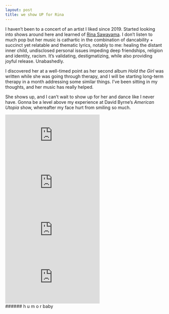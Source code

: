 ```yaml
---
layout: post
title: we show UP for Rina
---
```


I haven’t been to a concert of an artist I liked since 2019. Started looking into shows around here and learned of [Rina Sawayama](https://rinasawayama.bandcamp.com/music). I don’t listen to much pop but her music is cathartic in the combination of dancability + succinct yet relatable and thematic lyrics, notably to me: healing the distant inner child, undisclosed personal issues impeding deep friendships, religion and identity, racism. It’s validating, destigmatizing, while also providing joyful release. Unabashedly.

I discovered her at a well-timed point as her second album *Hold the Girl* was written while she was going through therapy, and I will be starting long-term therapy in a month addressing some similar things. I’ve been sitting in my thoughts, and her music has really helped.

She shows up, and I can’t wait to show up for her and dance like I never have. Gonna be a level above my experience at David Byrne’s *American Utopia* show, whereafter my face hurt from smiling so much.

<div class="responsive_iframe">
    <iframe src="https://www.youtube.com/embed/Zdr1AsgBFCU" title="YouTube video player" frameborder="0" allow="accelerometer; autoplay; clipboard-write; encrypted-media; gyroscope; picture-in-picture; web-share" allowfullscreen></iframe>
</div>

<div class="responsive_iframe">
    <iframe src="https://www.youtube.com/embed/OLXtc2OSrLQ" title="YouTube video player" frameborder="0" allow="accelerometer; autoplay; clipboard-write; encrypted-media; gyroscope; picture-in-picture; web-share" allowfullscreen></iframe>
</div>

<div class="responsive_iframe">
    <iframe src="https://www.youtube.com/embed/RL5BipQ7Yao" title="YouTube video player" frameborder="0" allow="accelerometer; autoplay; clipboard-write; encrypted-media; gyroscope; picture-in-picture; web-share" allowfullscreen></iframe>
</div>

<div class="responsive_iframe"> 
    <iframe src="https://www.youtube.com/embed/XojM2D3F-Dc" title="YouTube video player" frameborder="0" allow="accelerometer; autoplay; clipboard-write; encrypted-media; gyroscope; picture-in-picture; web-share" allowfullscreen></iframe>
</div>
###### h u m o r  baby